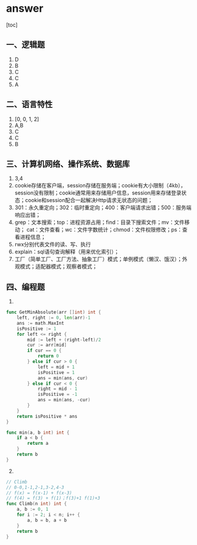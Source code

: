 # answer

[toc]

## 一、逻辑题

1. D
2. B
3. C
4. C
5. A

## 二、语言特性

1. [0, 0, 1, 2]
2. A,B
3. C
4. C
5. B

## 三、计算机网络、操作系统、数据库

1. 3,4
2. cookie存储在客户端，session存储在服务端；cookie有大小限制（4kb），session没有限制；cookie通常用来存储用户信息，session用来存储登录状态；cookie和session配合一起解决Http请求无状态的问题；
3. 301：永久重定向；302：临时重定向；400：客户端请求出错；500：服务端响应出错；
4. grep：文本搜索；top：进程资源占用；find：目录下搜索文件；mv：文件移动；
cat：文件查看；wc：文件字数统计；chmod：文件权限修改；ps：查看进程信息；
5. rwx分别代表文件的读、写、执行
6. explain：sql语句查询解释（用来优化索引）；
7. 工厂（简单工厂、工厂方法、抽象工厂）模式；单例模式（懒汉、饿汉）；外观模式；适配器模式；观察者模式；

## 四、编程题

1. 

```go
func GetMinAbsolute(arr []int) int {
	left, right := 0, len(arr)-1
	ans := math.MaxInt
	isPositive := 1
	for left <= right {
		mid := left + (right-left)/2
		cur := arr[mid]
		if cur == 0 {
			return 0
		} else if cur > 0 {
			left = mid + 1
			isPositive = 1
			ans = min(ans, cur)
		} else if cur < 0 {
			right = mid - 1
			isPositive = -1
			ans = min(ans, -cur)
		}
	}
	return isPositive * ans
}

func min(a, b int) int {
	if a < b {
		return a
	}
	return b
}
```

2. 

```go
// Climb
// 0-0,1-1,2-1,3-2,4-3
// f(x) = f(x-1) + f(x-3)
// f(4) = f(3) + f(1)；f(3)+1 f(1)+3
func Climb(n int) int {
	a, b := 0, 1
	for i := 2; i < n; i++ {
		a, b = b, a + b
	}
	return b
}
```